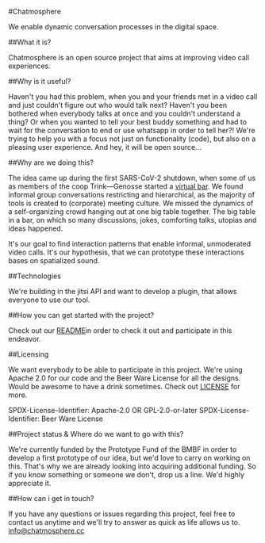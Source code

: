 #Chatmosphere

We enable dynamic conversation processes in the digital space.

##What it is?

Chatmosphere is an open source project that aims at improving video call experiences. 

##Why is it useful?

Haven't you had this problem, when you and your friends met in a video call and just couldn't figure out who would talk next? Haven't you been bothered when everybody talks at once and you couldn't understand a thing? Or when you wanted to tell your best buddy something and had to wait for the conversation to end  or use whatsapp in order to tell her?! We're trying to help you with a focus not just on functionality (code), but also on a pleasing user experience. And hey, it will be open source…

##Why are we doing this?

The idea came up during the first SARS-CoV-2 shutdown, when some of us as members of the coop Trink—Genosse started a [virtual bar](https://trink-genosse.de/virtuelle-bar/). We found informal group conversations restricting and hierarchical, as the majority of tools is created to (corporate) meeting culture. We missed the dynamics of a self-organizing crowd hanging out at one big table together. The big table in a bar, on which so many discussions, jokes, comforting talks, utopias and ideas happened.

It's our goal to find interaction patterns that enable informal, unmoderated video calls. It's our hypothesis, that we can prototype these interactions bases on spatialized sound.

##Technologies

We're building in the jitsi API and want to develop a plugin, that allows everyone to use our tool.

##How you can get started with the project?

Check out our [README](https://github.com/Chatmosphere/reactapp/blob/master/README.md)in order to check it out and participate in this endeavor.

##Licensing

We want everybody to be able to participate in this project. We're using Apache 2.0 for our code and the Beer Ware License for all the designs. Would be awesome to have a drink sometimes. Check out [LICENSE]() for more.

SPDX-License-Identifier: Apache-2.0 OR GPL-2.0-or-later
SPDX-License-Identifier: Beer Ware License

##Project status & Where do we want to go with this?

We're currently funded by the Prototype Fund of the BMBF in order to develop a first prototype of our idea, but we'd love to carry on working on this. That's why we are already looking into acquiring additional funding. So if you know something or someone we don't, drop us a line. We'd highly appreciate it. 

##How can i get in touch?

If you have any questions or issues regarding this project, feel free to contact us anytime and we'll try to answer as quick as life allows us to. [info@chatmosphere.cc](mailto:info@chatmosphere.cc)

